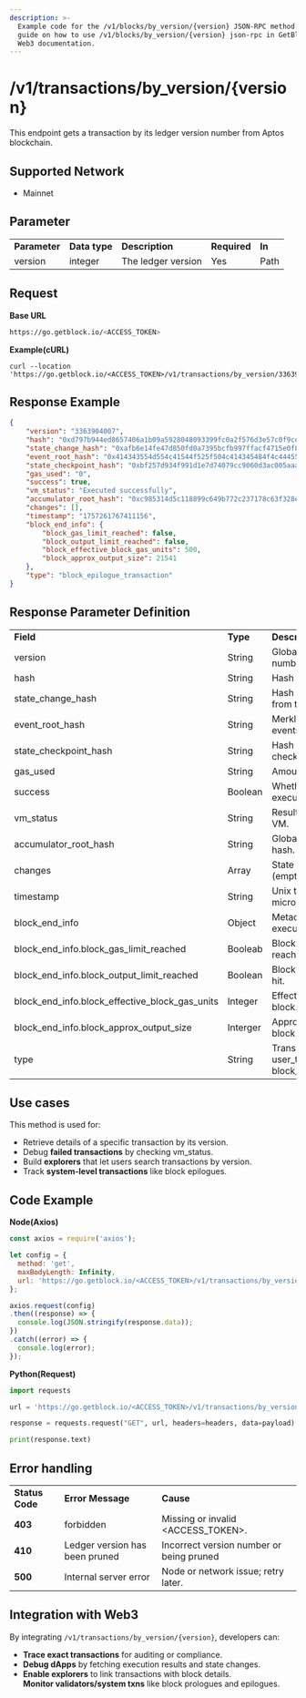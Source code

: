 ```yaml
---
description: >-
  Example code for the /v1/blocks/by_version/{version} JSON-RPC method. Сomplete
  guide on how to use /v1/blocks/by_version/{version} json-rpc in GetBlock.io
  Web3 documentation.
---
```


# /v1/transactions/by_version/{version}

This endpoint gets a transaction by its ledger version number from Aptos blockchain.

## Supported Network

* Mainnet
  
## Parameter

<table>
  <tr>
   <td><strong>Parameter</strong>
   </td>
   <td><strong>Data type</strong>
   </td>
   <td><strong>Description</strong>
   </td>
   <td><strong>Required</strong>
   </td>
   <td><strong>In</strong>
   </td>
  </tr>
  <tr>
   <td>version
   </td>
   <td>integer
   </td>
   <td>The ledger version 
   </td>
   <td>Yes
   </td>
   <td>Path
   </td>
  </tr>
</table>



## Request

**Base URL**
```bash
https://go.getblock.io/<ACCESS_TOKEN>
```
**Example(cURL)**
```curl
curl --location 'https://go.getblock.io/<ACCESS_TOKEN>/v1/transactions/by_version/3363904007'
```

## Response Example

```json
{
    "version": "3363904007",
    "hash": "0xd797b944ed8657406a1b09a5928048093399fc0a2f576d3e57c0f9cedbf95c4a",
    "state_change_hash": "0xafb6e14fe47d850fd0a7395bcfb997ffacf4715e0f895cc162c218e4a7564bc6",
    "event_root_hash": "0x414343554d554c41544f525f504c414345484f4c4445525f4841534800000000",
    "state_checkpoint_hash": "0xbf257d934f991d1e7d74079cc9060d3ac005aaa208d93a1fd4928dfc224bba53",
    "gas_used": "0",
    "success": true,
    "vm_status": "Executed successfully",
    "accumulator_root_hash": "0xc985314d5c118899c649b772c237178c63f328e7d286aceea01a30373d491d95",
    "changes": [],
    "timestamp": "1757261767411156",
    "block_end_info": {
        "block_gas_limit_reached": false,
        "block_output_limit_reached": false,
        "block_effective_block_gas_units": 500,
        "block_approx_output_size": 21541
    },
    "type": "block_epilogue_transaction"
}

```
## Response Parameter Definition

<table>
  <tr>
   <td><strong>Field</strong>
   </td>
   <td><strong>Type</strong>
   </td>
   <td><strong>Description</strong>
   </td>
  </tr>
  <tr>
   <td>version
   </td>
   <td>String
   </td>
   <td>Global transaction version number.
   </td>
  </tr>
  <tr>
   <td>hash
   </td>
   <td>String
   </td>
   <td>Hash of the transaction.
   </td>
  </tr>
  <tr>
   <td>state_change_hash
   </td>
   <td>String
   </td>
   <td>Hash of all state changes from this txn.
   </td>
  </tr>
  <tr>
   <td>event_root_hash
   </td>
   <td>String
   </td>
   <td>Merkle root hash of all events.
   </td>
  </tr>
  <tr>
   <td>state_checkpoint_hash
   </td>
   <td>String
   </td>
   <td>Hash of the state checkpoint.
   </td>
  </tr>
  <tr>
   <td>gas_used
   </td>
   <td>String
   </td>
   <td>Amount of gas consumed.
   </td>
  </tr>
  <tr>
   <td>success
   </td>
   <td>Boolean
   </td>
   <td>Whether transaction executed successfully.
   </td>
  </tr>
  <tr>
   <td>vm_status
   </td>
   <td>String
   </td>
   <td>Result status from Aptos VM.
   </td>
  </tr>
  <tr>
   <td>accumulator_root_hash
   </td>
   <td>String
   </td>
   <td>Global accumulator root hash.
   </td>
  </tr>
  <tr>
   <td>changes
   </td>
   <td>Array
   </td>
   <td>State changes applied (empty for system txns).
   </td>
  </tr>
  <tr>
   <td>timestamp
   </td>
   <td>String
   </td>
   <td>Unix timestamp in microseconds.
   </td>
  </tr>
  <tr>
   <td>block_end_info
   </td>
   <td>Object
   </td>
   <td>Metadata about block execution.
   </td>
  </tr>
  <tr>
   <td>block_end_info.block_gas_limit_reached
   </td>
   <td>Booleab
   </td>
   <td>Block’s gas limit was reached.
   </td>
  </tr>
  <tr>
   <td>block_end_info.block_output_limit_reached
   </td>
   <td>Boolean
   </td>
   <td>Block’s output size limit was hit.
   </td>
  </tr>
  <tr>
   <td>block_end_info.block_effective_block_gas_units
   </td>
   <td>Integer
   </td>
   <td>Effective gas used in this block.
   </td>
  </tr>
  <tr>
   <td>block_end_info.block_approx_output_size
   </td>
   <td>Interger
   </td>
   <td>Approximate output size of block in bytes.
   </td>
  </tr>
  <tr>
   <td>type
   </td>
   <td>String
   </td>
   <td>Transaction type (e.g., user_transaction, block_epilogue_transaction).
   </td>
  </tr>
</table>



## Use cases

This method is used for:
* Retrieve details of a specific transaction by its version.
* Debug __failed transactions__ by checking vm_status.
* Build __explorers__ that let users search transactions by version.
* Track __system-level transactions__ like block epilogues.


## Code Example

**Node(Axios)**

```js
const axios = require('axios');

let config = {
  method: 'get',
  maxBodyLength: Infinity,
  url: 'https://go.getblock.io/<ACCESS_TOKEN>/v1/transactions/by_version/3363904007',
};

axios.request(config)
.then((response) => {
  console.log(JSON.stringify(response.data));
})
.catch((error) => {
  console.log(error);
});
```

**Python(Request)**

```python
import requests

url = 'https://go.getblock.io/<ACCESS_TOKEN>/v1/transactions/by_version/3363904007'

response = requests.request("GET", url, headers=headers, data=payload)

print(response.text)
```

## Error handling


<table>
  <tr>
   <td><strong>Status Code</strong>
   </td>
   <td><strong>Error Message</strong>
   </td>
   <td><strong>Cause</strong>
   </td>
  </tr>
  <tr>
   <td><strong>403</strong>
   </td>
   <td>forbidden
   </td>
   <td>Missing or invalid &lt;ACCESS_TOKEN>.
   </td>
  </tr>
  <tr>
   <td><strong>410</strong>
   </td>
   <td>Ledger version has been pruned
   </td>
   <td>Incorrect version number or being pruned
   </td>
  </tr>
  <tr>
   <td><strong>500</strong>
   </td>
   <td>Internal server error
   </td>
   <td>Node or network issue; retry later.
   </td>
  </tr>
</table>



## Integration with Web3

By integrating `/v1/transactions/by_version/{version}`, developers can:

* __Trace exact transactions__ for auditing or compliance.
* __Debug dApps__ by fetching execution results and state changes.
* __Enable explorers__ to link transactions with block details. \
__Monitor validators/system txns__ like block prologues and epilogues.
